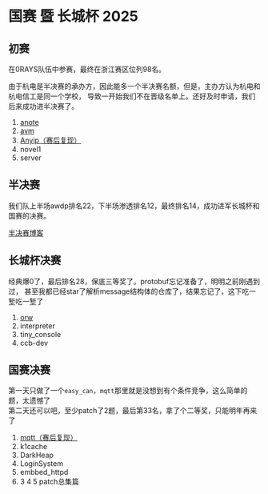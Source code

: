 # 国赛 暨 长城杯 2025

## 初赛

在0RAYS队伍中参赛，最终在浙江赛区位列98名。

由于杭电是半决赛的承办方，因此能多一个半决赛名额，但是，主办方认为杭电和杭电信工是同一个学校，
导致一开始我们不在晋级名单上。还好及时申请，我们后来成功进半决赛了。

1. [anote](anote.md)
2. [avm](avm.md)
3. [Anyip（赛后复现）](Anyip.md)
4. novel1
5. server

## 半决赛

我们队上半场awdp排名22，下半场渗透排名12，最终排名14，成功进军长城杯和国赛的决赛。

[半决赛博客](https://rocketma.dev/2025/03/19/semifinal/)

## 长城杯决赛

经典爆0了，最后排名28，保底三等奖了。protobuf忘记准备了，明明之前刚遇到过，
甚至我都已经star了解析message结构体的仓库了，结果忘记了，这下吃一堑吃一堑了

1. [orw](ccb.ez_orw.md)
2. interpreter
3. tiny_console
4. ccb-dev

## 国赛决赛

第一天只做了一个`easy_can`，`mqtt`那里就是没想到有个条件竞争，这么简单的题，太遗憾了  
第二天还可以吧，至少patch了2题，最后第33名，拿了个二等奖，只能明年再来了

1. [mqtt（赛后复现）](final.mqtt.md)
2. k1cache
3. DarkHeap
4. LoginSystem
5. embbed_httpd
6. 3 4 5 patch总集篇
